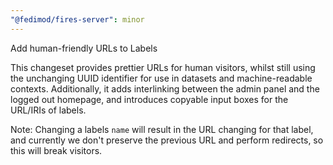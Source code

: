 ```yaml
---
"@fedimod/fires-server": minor
---
```


Add human-friendly URLs to Labels

This changeset provides prettier URLs for human visitors, whilst still using the unchanging UUID identifier for use in datasets and machine-readable contexts. Additionally, it adds interlinking between the admin panel and the logged out homepage, and introduces copyable input boxes for the URL/IRIs of labels.

Note: Changing a labels `name` will result in the URL changing for that label, and currently we don't preserve the previous URL and perform redirects, so this will break visitors.
